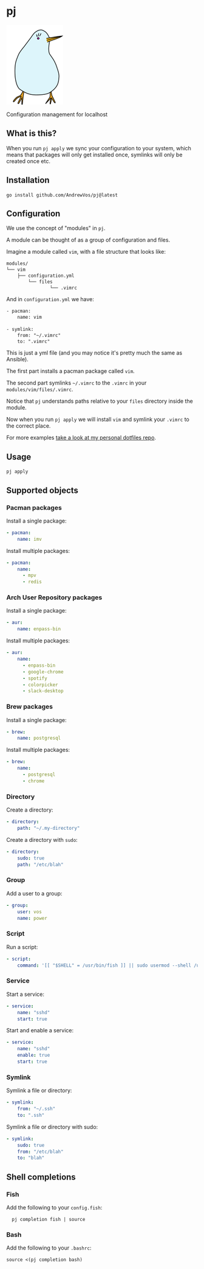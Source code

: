 # pj

![pj](bird.png)

Configuration management for localhost

## What is this?

When you run ```pj apply``` we sync your configuration to your system,
which means that packages will only get installed once, symlinks will only be created once etc.

## Installation

```
go install github.com/AndrewVos/pj@latest
```

## Configuration

We use the concept of "modules" in `pj`.

A module can be thought of as a group of configuration and files.

Imagine a module called `vim`, with a file structure that looks like:

```
modules/
└── vim
    ├── configuration.yml
        └── files
                └── .vimrc
```

And in `configuration.yml` we have:

```
- pacman:
    name: vim

- symlink:
    from: "~/.vimrc"
    to: ".vimrc"
```

This is just a yml file (and you may notice it's pretty much the same as Ansible).

The first part installs a pacman package called `vim`.

The second part symlinks `~/.vimrc` to the `.vimrc` in your `modules/vim/files/.vimrc`.

Notice that `pj` understands paths relative to your `files` directory inside the module.

Now when you run `pj apply` we will install `vim` and symlink your `.vimrc` to the correct place.

For more examples [take a look at my personal dotfiles repo](https://github.com/AndrewVos/dotfiles).

## Usage

```
pj apply
```

## Supported objects

### Pacman packages

Install a single package:

```yaml
- pacman:
    name: imv
```

Install multiple packages:

```yaml
- pacman:
    name:
      - mpv
      - redis
```

### Arch User Repository packages

Install a single package:

```yaml
- aur:
    name: enpass-bin
```

Install multiple packages:

```yaml
- aur:
    name:
      - enpass-bin
      - google-chrome
      - spotify
      - colorpicker
      - slack-desktop
```

### Brew packages

Install a single package:

```yaml
- brew:
    name: postgresql
```

Install multiple packages:

```yaml
- brew:
    name:
      - postgresql
      - chrome
```

### Directory

Create a directory:

```yaml
- directory:
    path: "~/.my-directory"
```

Create a directory with `sudo`:

```yaml
- directory:
    sudo: true
    path: "/etc/blah"
```

### Group

Add a user to a group:

```yaml
- group:
    user: vos
    name: power
```

### Script

Run a script:

```yaml
- script:
    command: '[[ "$SHELL" = /usr/bin/fish ]] || sudo usermod --shell /usr/bin/fish "$USER"'
```

### Service

Start a service:

```yaml
- service:
    name: "sshd"
    start: true
```

Start and enable a service:

```yaml
- service:
    name: "sshd"
    enable: true
    start: true
```

### Symlink

Symlink a file or directory:

```yaml
- symlink:
    from: "~/.ssh"
    to: ".ssh"
```

Symlink a file or directory with sudo:

```yaml
- symlink:
    sudo: true
    from: "/etc/blah"
    to: "blah"
```

## Shell completions

### Fish

Add the following to your `config.fish`:

```
  pj completion fish | source
```

### Bash

Add the following to your `.bashrc`:

```
source <(pj completion bash)
```
